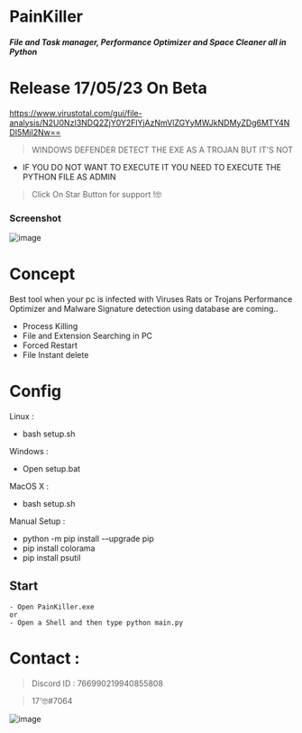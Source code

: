 # PainKiller
##### File and Task manager, Performance Optimizer and Space Cleaner all in Python
# Release 17/05/23 On Beta
https://www.virustotal.com/gui/file-analysis/N2U0NzI3NDQ2ZjY0Y2FlYjAzNmVlZGYyMWJkNDMyZDg6MTY4NDI5MjI2Nw==
> WINDOWS DEFENDER DETECT THE EXE AS A TROJAN BUT IT'S NOT
- IF YOU DO NOT WANT TO EXECUTE IT YOU NEED TO EXECUTE THE PYTHON FILE AS ADMIN

> Click On Star Button for support !🤓

### Screenshot

![image](https://github.com/intel1337/PainKiller/assets/93615583/a23a4fda-c2bd-49d7-81a9-a6ddf63af6d8)

# Concept 
Best tool when your pc is infected with Viruses Rats or Trojans
Performance Optimizer and Malware Signature detection using database are coming..

- Process Killing
- File and Extension Searching in PC
- Forced Restart
- File Instant delete

# Config

Linux :
- bash setup.sh

Windows :
- Open setup.bat 

MacOS X : 
- bash setup.sh

Manual Setup :
- python -m pip install -–upgrade pip
- pip install colorama
- pip install psutil

## Start 
```
- Open PainKiller.exe
or
- Open a Shell and then type python main.py

```

# Contact : 
> Discord ID : 766990219940855808

> 17'🤓#7064                      



![image](https://media.discordapp.net/attachments/945746542424387615/945778865727479958/20220205_130153.gif)

